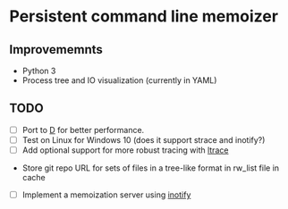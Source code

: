 # Persistent command line memoizer

## Improvememnts
- Python 3
- Process tree and IO visualization (currently in YAML)

## TODO
- [ ] Port to [D](http://dlang.org/) for better performance.
- [ ] Test on Linux for Windows 10 (does it support strace and inotify?)
- [ ] Add optional support for more robust tracing
  with [ltrace](https://en.wikipedia.org/wiki/Ltrace)
- Store git repo URL for sets of files in a tree-like format in rw_list file in cache
- [ ] Implement a memoization server using [inotify](https://en.wikipedia.org/wiki/Inotify)
